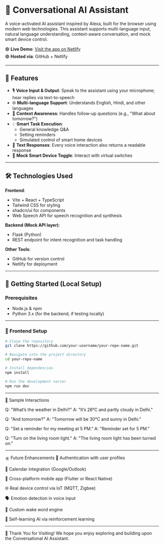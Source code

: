 # 🤖 Conversational AI Assistant

A voice-activated AI assistant inspired by Alexa, built for the browser using modern web technologies. This assistant supports multi-language input, natural language understanding, context-aware conversation, and mock smart device control.

🟢 **Live Demo**: [Visit the app on Netlify](https://your-netlify-url.netlify.app)  
🟣 **Hosted via**: GitHub + Netlify

---

## 🧠 Features

- 🎙️ **Voice Input & Output**: Speak to the assistant using your microphone; hear replies via text-to-speech
- 🌐 **Multi-language Support**: Understands English, Hindi, and other languages
- 🔁 **Context Awareness**: Handles follow-up questions (e.g., "What about tomorrow?")
- 💡 **Smart Task Execution**:
  - General knowledge Q&A
  - Setting reminders
  - Simulated control of smart home devices
- 📄 **Text Responses**: Every voice interaction also returns a readable response
- 🔘 **Mock Smart Device Toggle**: Interact with virtual switches

---

## 🛠️ Technologies Used

**Frontend**:
- Vite + React + TypeScript
- Tailwind CSS for styling
- shadcn/ui for components
- Web Speech API for speech recognition and synthesis

**Backend (Mock API layer)**:
- Flask (Python)
- REST endpoint for intent recognition and task handling

**Other Tools**:
- GitHub for version control
- Netlify for deployment

---

## 🚀 Getting Started (Local Setup)

### Prerequisites

- Node.js & npm
- Python 3.x (for the backend, if testing locally)

---

### 🔧 Frontend Setup

```bash
# Clone the repository
git clone https://github.com/your-username/your-repo-name.git

# Navigate into the project directory
cd your-repo-name

# Install dependencies
npm install

# Run the development server
npm run dev


```
---
🧪 Sample Interactions

Q: "What’s the weather in Delhi?"
A: "It’s 28°C and partly cloudy in Delhi."

Q: "And tomorrow?"
A: "Tomorrow will be 30°C and sunny in Delhi."

Q: "Set a reminder for my meeting at 5 PM."
A: "Reminder set for 5 PM."

Q: "Turn on the living room light."
A: "The living room light has been turned on."

---

🛸 Future Enhancements
🔐 Authentication with user profiles

📅 Calendar integration (Google/Outlook)

📲 Cross-platform mobile app (Flutter or React Native)

🌐 Real device control via IoT (MQTT, Zigbee)

🗣️ Emotion detection in voice input

📣 Custom wake word engine

🧠 Self-learning AI via reinforcement learning


---


🙌 Thank You for Visiting!
We hope you enjoy exploring and building upon the Conversational AI Assistant.

